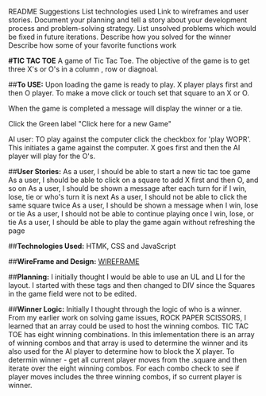 README Suggestions
List technologies used
Link to wireframes and user stories.
Document your planning and tell a story about your development process and problem-solving strategy.
List unsolved problems which would be fixed in future iterations.
Describe how you solved for the winner
Describe how some of your favorite functions work

**#TIC TAC TOE**
A game of Tic Tac Toe. The objective of the game is to get three X's or O's in a column , row or diagnoal.

##**To USE:**
Upon loading the game is ready to play. X player plays first and then O player. To make a move click or touch set that square to an X or O.

When the game is completed a message will display the winner or a tie.

Click the Green label "Click here for a new Game"

AI user: TO play against the computer click the checkbox for 'play WOPR'. This initiates a game against the computer. X goes first and then the AI player will play for the O's.

##**User Stories:**
As a user, I should be able to start a new tic tac toe game
As a user, I should be able to click on a square to add X first and then O, and so on
As a user, I should be shown a message after each turn for if I win, lose, tie or who's turn it is next
As a user, I should not be able to click the same square twice
As a user, I should be shown a message when I win, lose or tie
As a user, I should not be able to continue playing once I win, lose, or tie
As a user, I should be able to play the game again without refreshing the page

##**Technologies Used:**
HTMK, CSS and JavaScript

##**WireFrame and Design:**
[WIREFRAME](https://ctrast.github.io/project1_tic_tac_toe/design/TIC%20TAC%20TOE.png)

##**Planning:**
I initially thought I would be able to use an UL and LI for the layout. I started with these tags and then changed to DIV since the Squares in the game field were not to be edited.

##**Winner Logic:**
Initially I thought through the logic of who is a winner. From my earlier work on solving game issues, ROCK PAPER SCISSORS, I learned that an array could be used to host the winning combos. TIC TAC TOE has eight winning combinations. In this imlementation there is an array of winning combos and that array is used to determine the winner and its also used for the AI player to determine how to block the X player.
To determin winner - get all current player moves from the .square and then iterate over the eight winning combos. For each combo check to see if player moves includes the three winning combos, if so current player is winner.
